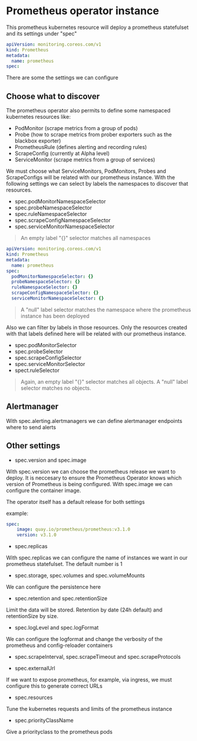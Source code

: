 # Prometheus operator instance

This prometheus kubernetes resource will deploy a prometheus statefulset and its settings under "spec"

```yaml
apiVersion: monitoring.coreos.com/v1
kind: Prometheus
metadata:
  name: prometheus
spec:
```

There are some the settings we can configure

## Choose what to discover

The prometheus operator also permits to define some namespaced kubernetes resources like:

- PodMonitor (scrape metrics from a group of pods)
- Probe (how to scrape metrics from prober exporters such as the blackbox exporter)
- PrometheusRule (defines alerting and recording rules)
- ScrapeConfig (currently at Alpha level)
- ServiceMonitor (scrape metrics from a group of services)

We must choose what ServiceMonitors, PodMonitors, Probes and ScrapeConfigs will be related with our prometheus instance. With the following settings we can select by labels the namespaces to discover that resources.

- spec.podMonitorNamespaceSelector
- spec.probeNamespaceSelector
- spec.ruleNamespaceSelector
- spec.scrapeConfigNamespaceSelector
- spec.serviceMonitorNamespaceSelector

> An empty label "{}" selector matches all namespaces

```yaml
apiVersion: monitoring.coreos.com/v1
kind: Prometheus
metadata:
  name: prometheus
spec:
  podMonitorNamespaceSelector: {}
  probeNamespaceSelector: {}
  ruleNamespaceSelector: {}
  scrapeConfigNamespaceSelector: {}
  serviceMonitorNamespaceSelector: {}
```

> A "null" label selector matches the namespace where the prometheus instance has been deployed

Also we can filter by labels in those resources. Only the resources created with that labels defined here will be related with our prometheus instance.

- spec.podMonitorSelector
- spec.probeSelector
- spec.scrapeConfigSelector
- spec.serviceMonitorSelector
- spect.ruleSelector

> Again, an empty label "{}" selector matches all objects. A "null" label selector matches no objects.

## Alertmanager

With spec.alerting.alertmanagers we can define alertmanager endpoints where to send alerts

## Other settings

- spec.version and spec.image

With spec.version we can choose the prometheus release we want to deploy. It is neccesary to ensure the Prometheus Operator knows which version of Prometheus is being configured.
With spec.image we can configure the container image.

The operator itself has a default release for both settings

example:

```yaml
spec:
    image: quay.io/prometheus/prometheus:v3.1.0
    version: v3.1.0
```

- spec.replicas

With spec.replicas we can configure the name of instances we want in our prometheus statefulset. The default number is 1

- spec.storage, spec.volumes and spec.volumeMounts

We can configure the persistence here

- spec.retention and spec.retentionSize

Limit the data will be stored. Retention by date (24h default) and retentionSize by size.

- spec.logLevel and spec.logFormat

We can configure the logformat and change the verbosity of the prometheus and config-reloader containers

- spec.scrapeInterval, spec.scrapeTimeout and spec.scrapeProtocols

- spec.externalUrl

If we want to expose prometheus, for example, via ingress, we must configure this to generate correct URLs

- spec.resources

Tune the kubernetes requests and limits of the prometheus instance

- spec.priorityClassName

Give a priorityclass to the prometheus pods
